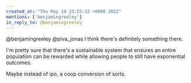 ```yaml
---
created_at: "Thu May 19 23:55:32 +0000 2022"
mentions: ['benjamingreeley']
in_reply_to: @benjamingreeley
---
```


@benjamingreeley @piva_jonas I think there's definitely something there.

I'm pretty sure that there's a sustainable system that ensures an entire population can be rewarded while allowing people to still have exponential outcomes.

Maybe instead of ipo, a coop conversion of sorts.